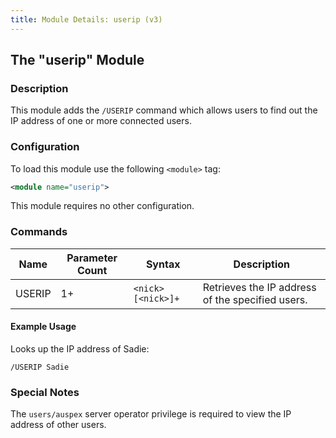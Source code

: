 ```yaml
---
title: Module Details: userip (v3)
---
```


## The "userip" Module

### Description

This module adds the `/USERIP` command which allows users to find out the IP address of one or more connected users.

### Configuration

To load this module use the following `<module>` tag:

```xml
<module name="userip">
```

This module requires no other configuration.

### Commands

Name   | Parameter Count | Syntax             | Description
------ | --------------- | ------------------ | -----------
USERIP | 1+              | `<nick> [<nick>]+` | Retrieves the IP address of the specified users.

#### Example Usage

Looks up the IP address of Sadie:

```plaintext
/USERIP Sadie
```

### Special Notes

The `users/auspex` server operator privilege is required to view the IP address of other users.
